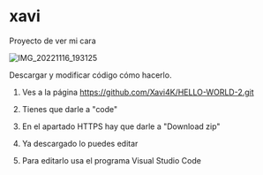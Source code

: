 # xavi

Proyecto de ver mi cara

![IMG_20221116_193125](https://user-images.githubusercontent.com/118387887/202595692-83904c80-acbf-4503-81ff-cc9a3e010e94.jpg)


Descargar y modificar código cómo hacerlo.

1. Ves a la página https://github.com/Xavi4K/HELLO-WORLD-2.git

2. Tienes que darle a "code"

3. En el apartado HTTPS hay que darle a "Download zip"

4. Ya descargado lo puedes editar

5. Para editarlo usa el programa Visual Studio Code
